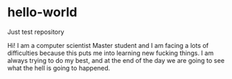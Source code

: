 # hello-world
Just test repository

Hi! I am a computer scientist Master student and I am facing a lots of difficulties because this puts me into learning new fucking things. I am always trying to do my best, and at the end of the day we are going to see what the hell is going to happened.
